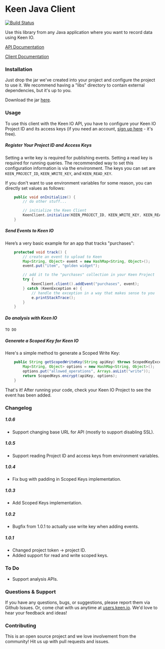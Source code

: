 Keen Java Client
===================

[![Build Status](https://travis-ci.org/keenlabs/KeenClient-Java.png?branch=master)](https://travis-ci.org/keenlabs/KeenClient-Java)

Use this library from any Java application where you want to record data using Keen IO.

[API Documentation](https://keen.io/docs/clients/java/usage-guide/)

[Client Documentation](https://keen.io/static/java-reference/index.html)

### Installation

Just drop the jar we've created into your project and configure the project to use it. We recommend having a "libs" directory to contain external dependencies, but it's up to you.

Download the jar [here](http://keen.io/static/code/KeenClient-Java.jar).

### Usage

To use this client with the Keen IO API, you have to configure your Keen IO Project ID and its access keys (if you need an account, [sign up here](https://keen.io/) - it's free).

##### Register Your Project ID and Access Keys

Setting a write key is required for publishing events. Setting a read key is required for running queries. The recommended way to set this configuration information is via the environment. The keys you can set are `KEEN_PROJECT_ID`, `KEEN_WRITE_KEY`, and `KEEN_READ_KEY`.

If you don't want to use environment variables for some reason, you can directly set values as follows:

```java
    public void onInitialize() {
        // do other stuff...

        // initialize the Keen Client
        KeenClient.initialize(KEEN_PROJECT_ID, KEEN_WRITE_KEY, KEEN_READ_KEY);
    }
```

##### Send Events to Keen IO

Here’s a very basic example for an app that tracks "purchases":

```java
    protected void track() {
        // create an event to upload to Keen
        Map<String, Object> event = new HashMap<String, Object>();
        event.put("item", "golden widget");

        // add it to the "purchases" collection in your Keen Project
        try {
            KeenClient.client().addEvent("purchases", event);
        } catch (KeenException e) {
            // handle the exception in a way that makes sense to you
            e.printStackTrace();
        }
    }
```

##### Do analysis with Keen IO

    TO DO

##### Generate a Scoped Key for Keen IO

Here's a simple method to generate a Scoped Write Key:

```java
    public String getScopedWriteKey(String apiKey) throws ScopedKeyException {
        Map<String, Object> options = new HashMap<String, Object>();
        options.put("allowed_operations", Arrays.asList("write"));
        return ScopedKeys.encrypt(apiKey, options);
    }
```

That's it! After running your code, check your Keen IO Project to see the event has been added.

### Changelog

##### 1.0.6

+ Support changing base URL for API (mostly to support disabling SSL).

##### 1.0.5

+ Support reading Project ID and access keys from environment variables.

##### 1.0.4

+ Fix bug with padding in Scoped Keys implementation.

##### 1.0.3

+ Add Scoped Keys implementation.

##### 1.0.2

+ Bugfix from 1.0.1 to actually use write key when adding events.

##### 1.0.1

+ Changed project token -> project ID.
+ Added support for read and write scoped keys.

### To Do

* Support analysis APIs.

### Questions & Support

If you have any questions, bugs, or suggestions, please
report them via Github Issues. Or, come chat with us anytime
at [users.keen.io](http://users.keen.io). We'd love to hear your feedback and ideas!

### Contributing
This is an open source project and we love involvement from the community! Hit us up with pull requests and issues.
